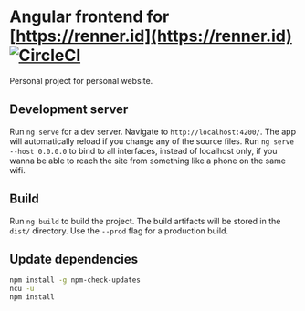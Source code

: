 # Angular frontend for [https://renner.id](https://renner.id) [![CircleCI](https://circleci.com/gh/NiklasRenner/website-frontend.svg?style=svg)](https://circleci.com/gh/NiklasRenner/website-frontend)

Personal project for personal website. 

## Development server

Run `ng serve` for a dev server. Navigate to `http://localhost:4200/`. The app will automatically reload if you change any of the source files. 
Run `ng serve --host 0.0.0.0` to bind to all interfaces, instead of localhost only, if you wanna be able to reach the site from something like a phone on the same wifi.

## Build

Run `ng build` to build the project. The build artifacts will be stored in the `dist/` directory. Use the `--prod` flag for a production build.

## Update dependencies

```bash
npm install -g npm-check-updates
ncu -u
npm install
``` 
